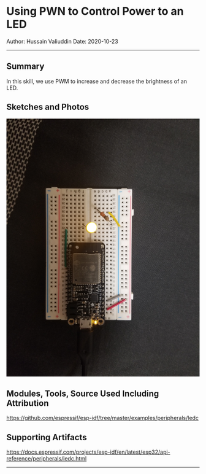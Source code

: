 # Using PWN to Control Power to an LED

Author: Hussain Valiuddin
Date: 2020-10-23

---

## Summary

In this skill, we use PWM to increase and decrease the brightness of an LED.

## Sketches and Photos

[![Video](images/skill24.jpg)](https://drive.google.com/file/d/17Xq2lH6Guvp9md5hSuqfs8GQjeEOgURh/view?usp=sharing)

## Modules, Tools, Source Used Including Attribution

https://github.com/espressif/esp-idf/tree/master/examples/peripherals/ledc

## Supporting Artifacts

https://docs.espressif.com/projects/esp-idf/en/latest/esp32/api-reference/peripherals/ledc.html

---
